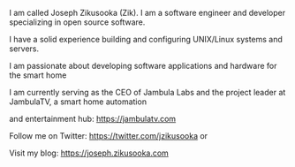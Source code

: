 I am called Joseph Zikusooka (Zik).  I am a software engineer and developer specializing in open source software.

I have a solid experience building and configuring UNIX/Linux systems and servers.

I am passionate about developing software applications and hardware for the smart home

I am currently serving as the CEO of Jambula Labs and the project leader at JambulaTV, a smart home automation 

and entertainment hub: https://jambulatv.com 

Follow me on Twitter: https://twitter.com/jzikusooka or 

Visit my blog: https://joseph.zikusooka.com

<!---
zikusooka/zikusooka is a ✨ special ✨ repository because its `README.md` (this file) appears on your GitHub profile.
You can click the Preview link to take a look at your changes.
--->
